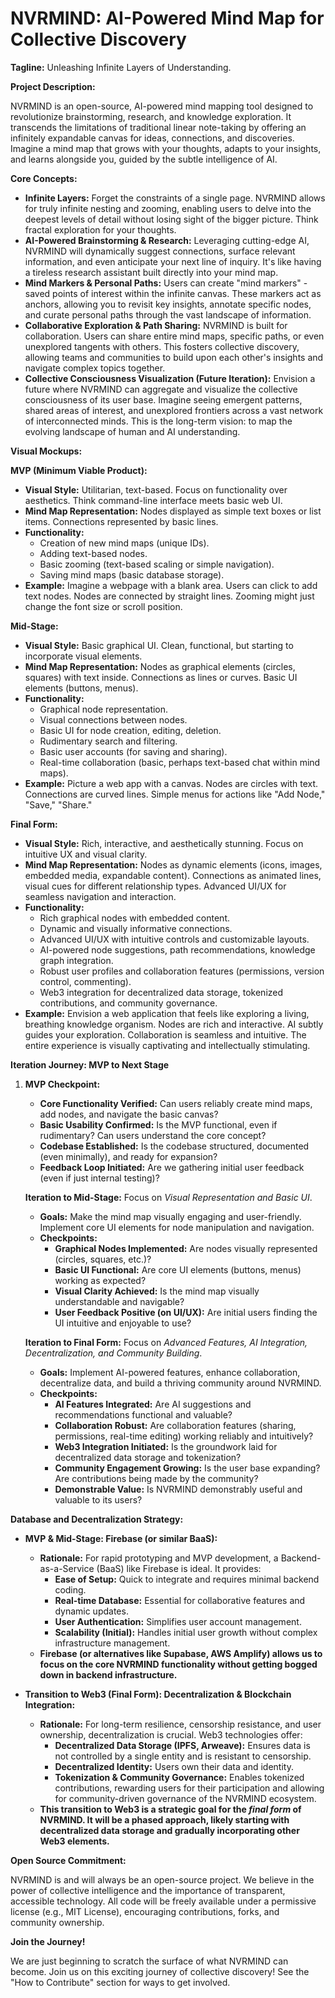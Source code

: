# NVRMIND: AI-Powered Mind Map for Collective Discovery

**Tagline:** Unleashing Infinite Layers of Understanding.

**Project Description:**

NVRMIND is an open-source, AI-powered mind mapping tool designed to revolutionize brainstorming, research, and knowledge exploration.  It transcends the limitations of traditional linear note-taking by offering an infinitely expandable canvas for ideas, connections, and discoveries. Imagine a mind map that grows with your thoughts, adapts to your insights, and learns alongside you, guided by the subtle intelligence of AI.

**Core Concepts:**

*   **Infinite Layers:**  Forget the constraints of a single page. NVRMIND allows for truly infinite nesting and zooming, enabling users to delve into the deepest levels of detail without losing sight of the bigger picture.  Think fractal exploration for your thoughts.
*   **AI-Powered Brainstorming & Research:**  Leveraging cutting-edge AI, NVRMIND will dynamically suggest connections, surface relevant information, and even anticipate your next line of inquiry.  It's like having a tireless research assistant built directly into your mind map.
*   **Mind Markers & Personal Paths:** Users can create "mind markers" - saved points of interest within the infinite canvas. These markers act as anchors, allowing you to revisit key insights, annotate specific nodes, and curate personal paths through the vast landscape of information.
*   **Collaborative Exploration & Path Sharing:**  NVRMIND is built for collaboration. Users can share entire mind maps, specific paths, or even unexplored tangents with others. This fosters collective discovery, allowing teams and communities to build upon each other's insights and navigate complex topics together.
*   **Collective Consciousness Visualization (Future Iteration):**  Envision a future where NVRMIND can aggregate and visualize the collective consciousness of its user base. Imagine seeing emergent patterns, shared areas of interest, and unexplored frontiers across a vast network of interconnected minds. This is the long-term vision: to map the evolving landscape of human and AI understanding.

**Visual Mockups:**

**MVP (Minimum Viable Product):**

*   **Visual Style:**  Utilitarian, text-based. Focus on functionality over aesthetics. Think command-line interface meets basic web UI.
*   **Mind Map Representation:** Nodes displayed as simple text boxes or list items. Connections represented by basic lines.
*   **Functionality:**
    *   Creation of new mind maps (unique IDs).
    *   Adding text-based nodes.
    *   Basic zooming (text-based scaling or simple navigation).
    *   Saving mind maps (basic database storage).
*   **Example:** Imagine a webpage with a blank area. Users can click to add text nodes. Nodes are connected by straight lines. Zooming might just change the font size or scroll position.

**Mid-Stage:**

*   **Visual Style:**  Basic graphical UI. Clean, functional, but starting to incorporate visual elements.
*   **Mind Map Representation:** Nodes as graphical elements (circles, squares) with text inside. Connections as lines or curves. Basic UI elements (buttons, menus).
*   **Functionality:**
    *   Graphical node representation.
    *   Visual connections between nodes.
    *   Basic UI for node creation, editing, deletion.
    *   Rudimentary search and filtering.
    *   Basic user accounts (for saving and sharing).
    *   Real-time collaboration (basic, perhaps text-based chat within mind maps).
*   **Example:** Picture a web app with a canvas. Nodes are circles with text. Connections are curved lines.  Simple menus for actions like "Add Node," "Save," "Share."

**Final Form:**

*   **Visual Style:**  Rich, interactive, and aesthetically stunning. Focus on intuitive UX and visual clarity.
*   **Mind Map Representation:**  Nodes as dynamic elements (icons, images, embedded media, expandable content). Connections as animated lines, visual cues for different relationship types. Advanced UI/UX for seamless navigation and interaction.
*   **Functionality:**
    *   Rich graphical nodes with embedded content.
    *   Dynamic and visually informative connections.
    *   Advanced UI/UX with intuitive controls and customizable layouts.
    *   AI-powered node suggestions, path recommendations, knowledge graph integration.
    *   Robust user profiles and collaboration features (permissions, version control, commenting).
    *   Web3 integration for decentralized data storage, tokenized contributions, and community governance.
*   **Example:** Envision a web application that feels like exploring a living, breathing knowledge organism. Nodes are rich and interactive. AI subtly guides your exploration. Collaboration is seamless and intuitive. The entire experience is visually captivating and intellectually stimulating.

**Iteration Journey: MVP to Next Stage**

1.  **MVP Checkpoint:**
    *   **Core Functionality Verified:** Can users reliably create mind maps, add nodes, and navigate the basic canvas?
    *   **Basic Usability Confirmed:** Is the MVP functional, even if rudimentary? Can users understand the core concept?
    *   **Codebase Established:** Is the codebase structured, documented (even minimally), and ready for expansion?
    *   **Feedback Loop Initiated:** Are we gathering initial user feedback (even if just internal testing)?

    **Iteration to Mid-Stage:** Focus on *Visual Representation and Basic UI*.
    *   **Goals:**  Make the mind map visually engaging and user-friendly. Implement core UI elements for node manipulation and navigation.
    *   **Checkpoints:**
        *   **Graphical Nodes Implemented:** Are nodes visually represented (circles, squares, etc.)?
        *   **Basic UI Functional:** Are core UI elements (buttons, menus) working as expected?
        *   **Visual Clarity Achieved:** Is the mind map visually understandable and navigable?
        *   **User Feedback Positive (on UI/UX):** Are initial users finding the UI intuitive and enjoyable to use?

    **Iteration to Final Form:** Focus on *Advanced Features, AI Integration, Decentralization, and Community Building*.
    *   **Goals:**  Implement AI-powered features, enhance collaboration, decentralize data, and build a thriving community around NVRMIND.
    *   **Checkpoints:**
        *   **AI Features Integrated:** Are AI suggestions and recommendations functional and valuable?
        *   **Collaboration Robust:** Are collaboration features (sharing, permissions, real-time editing) working reliably and intuitively?
        *   **Web3 Integration Initiated:** Is the groundwork laid for decentralized data storage and tokenization?
        *   **Community Engagement Growing:** Is the user base expanding? Are contributions being made by the community?
        *   **Demonstrable Value:** Is NVRMIND demonstrably useful and valuable to its users?

**Database and Decentralization Strategy:**

*   **MVP & Mid-Stage: Firebase (or similar BaaS):**
    *   **Rationale:** For rapid prototyping and MVP development, a Backend-as-a-Service (BaaS) like Firebase is ideal. It provides:
        *   **Ease of Setup:** Quick to integrate and requires minimal backend coding.
        *   **Real-time Database:** Essential for collaborative features and dynamic updates.
        *   **User Authentication:** Simplifies user account management.
        *   **Scalability (Initial):** Handles initial user growth without complex infrastructure management.
    *   **Firebase (or alternatives like Supabase, AWS Amplify) allows us to focus on the core NVRMIND functionality without getting bogged down in backend infrastructure.**

*   **Transition to Web3 (Final Form): Decentralization & Blockchain Integration:**
    *   **Rationale:** For long-term resilience, censorship resistance, and user ownership, decentralization is crucial. Web3 technologies offer:
        *   **Decentralized Data Storage (IPFS, Arweave):** Ensures data is not controlled by a single entity and is resistant to censorship.
        *   **Decentralized Identity:** Users own their data and identity.
        *   **Tokenization & Community Governance:** Enables tokenized contributions, rewarding users for their participation and allowing for community-driven governance of the NVRMIND ecosystem.
    *   **This transition to Web3 is a strategic goal for the *final form* of NVRMIND. It will be a phased approach, likely starting with decentralized data storage and gradually incorporating other Web3 elements.**

**Open Source Commitment:**

NVRMIND is and will always be an open-source project. We believe in the power of collective intelligence and the importance of transparent, accessible technology.  All code will be freely available under a permissive license (e.g., MIT License), encouraging contributions, forks, and community ownership.

**Join the Journey!**

We are just beginning to scratch the surface of what NVRMIND can become. Join us on this exciting journey of collective discovery!  See the "How to Contribute" section for ways to get involved.
